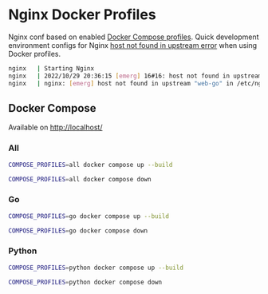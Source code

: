 # Nginx Docker Profiles

Nginx conf based on enabled [Docker Compose profiles](https://docs.docker.com/compose/profiles/). Quick development environment configs for Nginx [host not found in upstream error](https://stackoverflow.com/questions/32845674/setup-nginx-not-to-crash-if-host-in-upstream-is-not-found) when using Docker profiles.

```sh
nginx   | Starting Nginx
nginx   | 2022/10/29 20:36:15 [emerg] 16#16: host not found in upstream "web-go" in /etc/nginx/conf.d/default.conf:12
nginx   | nginx: [emerg] host not found in upstream "web-go" in /etc/nginx/conf.d/default.conf:12
```

## Docker Compose

Available on [http://localhost/](http://localhost/)

### All
```sh
COMPOSE_PROFILES=all docker compose up --build
```

```sh
COMPOSE_PROFILES=all docker compose down
```

### Go
```sh
COMPOSE_PROFILES=go docker compose up --build
```

```sh
COMPOSE_PROFILES=go docker compose down
```

### Python
```sh
COMPOSE_PROFILES=python docker compose up --build
```

```sh
COMPOSE_PROFILES=python docker compose down
```
